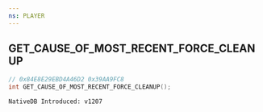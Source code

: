 ```yaml
---
ns: PLAYER
---
```

## GET_CAUSE_OF_MOST_RECENT_FORCE_CLEANUP

```c
// 0x84E8E29EBD4A46D2 0x39AA9FC8
int GET_CAUSE_OF_MOST_RECENT_FORCE_CLEANUP();
```

```
NativeDB Introduced: v1207
```

